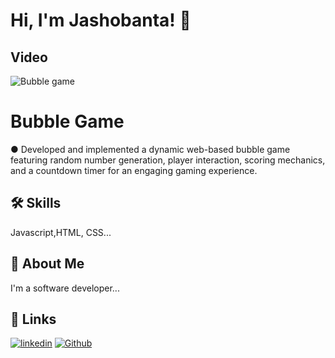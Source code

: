 
# Hi, I'm Jashobanta! 👋


## Video
![Bubble game](https://github.com/jashobantasa1999/Bubble-Game/assets/109386507/0db1d745-a709-4c10-a035-0106268e4768)



# Bubble Game

● Developed and implemented a dynamic web-based bubble game featuring random number
generation, player interaction, scoring mechanics, and a countdown timer for an engaging gaming
experience.


## 🛠 Skills
Javascript,HTML, CSS...


## 🚀 About Me
I'm a software developer...


## 🔗 Links
[![linkedin](https://img.shields.io/badge/linkedin-0A66C2?style=for-the-badge&logo=linkedin&logoColor=white)](https://www.linkedin.com/in/jashobanta-kumar-sa-24a316233/)
[![Github](https://img.shields.io/badge/github-1DA1F2?style=for-the-badge&logo=github&logoColor=white)](https://github.com/jashobantasa1999)

